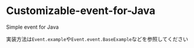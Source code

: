 # Customizable-event-for-Java

Simple event for Java

実装方法は`Event.example`や`Event.event.BaseExample`などを参照してください  
